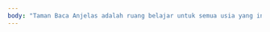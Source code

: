 ```yaml
---
body: "Taman Baca Anjelas adalah ruang belajar untuk semua usia yang ingin tumbuh bersama lewat buku, diskusi, dan permainan edukatif."
---
```

